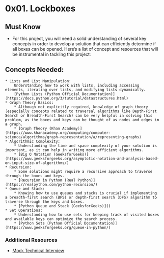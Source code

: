 # 0x01. Lockboxes

## Must Know
* For this project, you will need a solid understanding of several key concepts in order to develop a solution that can efficiently determine if all boxes can be opened. Here’s a list of concept and resources that will be instrumental in tackling this project:
## Concepts Needed:
    * Lists and List Manipulation:
        Understanding how to work with lists, including accessing elements, iterating over lists, and modifying lists dynamically.
        [Python Lists (Python Official Documentation)](https://docs.python.org/3/tutorial/datastructures.html)
    * Graph Theory Basics:
        * Although not explicitly required, knowledge of graph theory (especially concepts related to traversal algorithms like Depth-First Search or Breadth-First Search) can be very helpful in solving this problem, as the boxes and keys can be thought of as nodes and edges in a graph.
        * [Graph Theory (Khan Academy)](https://www.khanacademy.org/computing/computer-science/algorithms/graph-representation/a/representing-graphs)
    * Algorithmic Complexity:
        * Understanding the time and space complexity of your solution is important, as it can help in writing more efficient algorithms.
        * [Big O Notation (GeeksforGeeks)](https://www.geeksforgeeks.org/asymptotic-notation-and-analysis-based-on-input-size-of-algorithms/)
    * Recursion:
        * Some solutions might require a recursive approach to traverse through the boxes and keys.
        * [Recursion in Python (Real Python)](https://realpython.com/python-recursion/)
    * Queue and Stack:
        * Knowing how to use queues and stacks is crucial if implementing a breadth-first search (BFS) or depth-first search (DFS) algorithm to traverse through the keys and boxes.
        * [Python Queue and Stack (GeeksforGeeks)]()
    * Set Operations:
        * Understanding how to use sets for keeping track of visited boxes and available keys can optimize the search process.
        * [Python Sets (Python Official Documentation)](https://www.geeksforgeeks.org/queue-in-python/)

### Additional Resources
* [Mock Technical Interview](https://www.youtube.com/watch?feature=shared&v=V8DGdPkBBxg)
